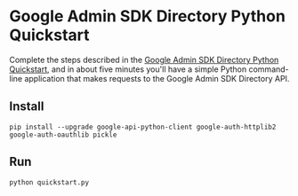 # Google Admin SDK Directory Python Quickstart

Complete the steps described in the [Google Admin SDK Directory Python
Quickstart](https://developers.google.com/admin-sdk/directory/v1/quickstart/python), and in about five minutes you'll have a simple
Python command-line application that makes requests to the Google Admin SDK
Directory API.

## Install

```
pip install --upgrade google-api-python-client google-auth-httplib2 google-auth-oauthlib pickle
```

## Run

```
python quickstart.py
```
